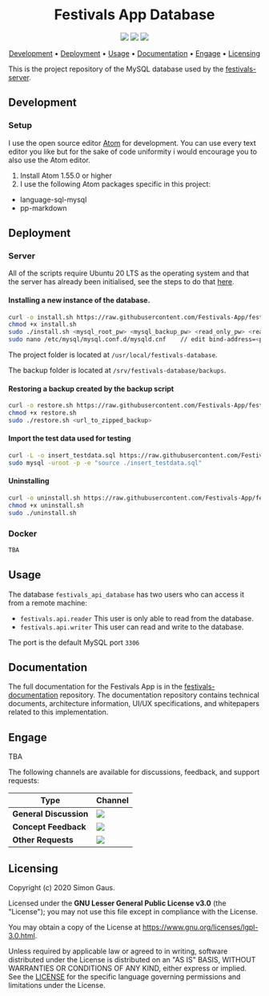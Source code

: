 <h1 align="center">
    Festivals App Database
</h1>

<p align="center">
   <a href="https://github.com/Festivals-App/festivals-database/commits/" title="Last Commit"><img src="https://img.shields.io/github/last-commit/Festivals-App/festivals-database?style=flat"></a>
   <a href="https://github.com/festivals-app/festivals-database/issues" title="Open Issues"><img src="https://img.shields.io/github/issues/festivals-app/festivals-database?style=flat"></a>
   <a href="./LICENSE" title="License"><img src="https://img.shields.io/github/license/festivals-app/festivals-database.svg"></a>
</p>

<p align="center">
  <a href="#development">Development</a> •
  <a href="#deployment">Deployment</a> •
  <a href="#usage">Usage</a> •
  <a href="#documentation">Documentation</a> •
  <a href="#engage">Engage</a> •
  <a href="#licensing">Licensing</a>
</p>

This is the project repository of the MySQL database used by the [festivals-server](https://github.com/festivals-app/festivals-server).

## Development

### Setup

I use the open source editor [Atom](https://atom.io/) for development.
You can use every text editor you like but for the sake of code uniformity
i would encourage you to also use the Atom editor.

1. Install Atom 1.55.0 or higher
2. I use the following Atom packages specific in this project:

  - language-sql-mysql
  - pp-markdown

## Deployment

### Server

All of the scripts require Ubuntu 20 LTS as the operating system and that the server has already
been initialised, see the steps to do that [here](https://github.com/Festivals-App/festivals-documentation/tree/master/deployment/general-vm-setup).

#### Installing a new instance of the database. 
```bash
curl -o install.sh https://raw.githubusercontent.com/Festivals-App/festivals-database/main/operation/install.sh
chmod +x install.sh
sudo ./install.sh <mysql_root_pw> <mysql_backup_pw> <read_only_pw> <read_write_pw>
sudo nano /etc/mysql/mysql.conf.d/mysqld.cnf    // edit bind-address=<private-ip>
```

The project folder is located at `/usr/local/festivals-database`.

The backup folder is located at `/srv/festivals-database/backups`.

#### Restoring a backup created by the backup script
```bash
curl -o restore.sh https://raw.githubusercontent.com/Festivals-App/festivals-database/main/operation/restore.sh
chmod +x restore.sh
sudo ./restore.sh <url_to_zipped_backup>
```

#### Import the test data used for testing
```bash
curl -L -o insert_testdata.sql https://raw.githubusercontent.com/Festivals-App/festivals-database/main/database_scripts/insert_testdata.sql
sudo mysql -uroot -p -e "source ./insert_testdata.sql"
```

#### Uninstalling
```bash
curl -o uninstall.sh https://raw.githubusercontent.com/Festivals-App/festivals-database/main/operation/uninstall.sh
chmod +x uninstall.sh
sudo ./uninstall.sh
```

### Docker

```bash
TBA
```

## Usage

The database `festivals_api_database` has two users who can access it from a remote machine:

- `festivals.api.reader` This user is only able to read from the database.
- `festivals.api.writer` This user can read and write to the database.

The port is the default MySQL port `3306`

## Documentation

The full documentation for the Festivals App is in the [festivals-documentation](https://github.com/festivals-app/festivals-documentation) repository.
The documentation repository contains technical documents, architecture information,
UI/UX specifications, and whitepapers related to this implementation.

## Engage

TBA

The following channels are available for discussions, feedback, and support requests:

Type                   | Channel
---------------------- | ------------------------------------------------------------------------------------------------------------------------------------------------------------------------------------------------------------------------
**General Discussion** | [![](https://img.shields.io/github/issues/festivals-app/festivals-documentation/question.svg?style=flat-square)](https://github.com/festivals-app/festivals-documentation/issues/new/choose "General Discussion")
**Concept Feedback**   | [![](https://img.shields.io/github/issues/festivals-app/festivals-documentation/architecture.svg?style=flat-square)](https://github.com/festivals-app/festivals-documentation/issues/new/choose "Open Concept Feedback")
**Other Requests**     | [![](https://img.shields.io/badge/email-Festivals%20team-green?logo=mail.ru&style=flat-square&logoColor=white)](mailto:phisto05@gmail.com "Simon Gaus")

## Licensing

Copyright (c) 2020 Simon Gaus.

Licensed under the **GNU Lesser General Public License v3.0** (the "License");
you may not use this file except in compliance with the License.

You may obtain a copy of the License at <https://www.gnu.org/licenses/lgpl-3.0.html>.

Unless required by applicable law or agreed to in writing, software distributed
under the License is distributed on an "AS IS" BASIS, WITHOUT WARRANTIES OR
CONDITIONS OF ANY KIND, either express or implied. See the [LICENSE](./LICENSE)
for the specific language governing permissions and limitations under the License.

